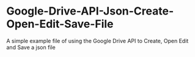 # Google-Drive-API-Json-Create-Open-Edit-Save-File
A simple example file of using the Google Drive API to Create, Open Edit and Save a json file
